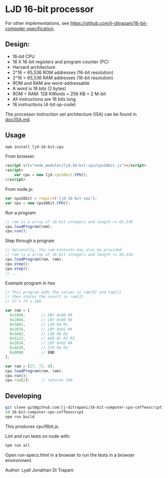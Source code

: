 LJD 16-bit processor
====================

For other implementations, see <https://github.com/lj-ditrapani/16-bit-computer-specification>.

Design:
-------

- 16-bit CPU
- 16 X 16-bit registers and program counter (PC)
- Harvard architecture
- 2^16 = 65,536 ROM addresses (16-bit resolution)
- 2^16 = 65,536 RAM addresses (16-bit resolution)
- ROM and RAM are word-addressable
- A word is 16 bits (2 bytes)
- ROM + RAM:  128 KWords = 256 KB = 2 M-bit
- All instructions are 16 bits long
- 16 instructions (4-bit op-code)

The processor instruction set architecture (ISA) can be found in
[doc/ISA.md](doc/ISA.md).


Usage
-----

```bash
npm install ljd-16-bit-cpu
```

From browser:

```html
<script src="node_modules/ljd-16-bit-cpu/cpu16bit.js"></script>
<script>
    var cpu = new ljd.cpu16bit.CPU();
</script>
```

From node.js:

```js
var cpu16bit = require('ljd-16-bit-cpu');
var cpu = new cpu16bit.CPU();
```

Run a program

```js
// rom is a array of 16-bit integers and length <= 65,536
cpu.loadProgram(rom);
cpu.run();
```

Step through a program

```js
// Optionally, the ram contents may also be provided
// ram is a array of 16-bit integers and length <= 65,536
cpu.loadProgram(rom, ram);
cpu.step();
cpu.step();
// ...
```

Example program in hex

```js
// This program adds the values in ram[0] and ram[1]
// then stores the result in ram[2]
// 27 + 73 = 100

var rom = [
  0x100A,       // HBY 0x00 RA
  0x200A,       // LBY 0x00 RA
  0x3A01,       // LOD RA R1
  0x201A,       // LBY 0x01 RA
  0x3A02,       // LOD RA R2
  0x5123,       // ADD R1 R2 R3
  0x202A,       // LBY 0x02 RA
  0x4A30,       // STR RA R3
  0x0000        // END
];

var ram = [27, 73, 0];
cpu.loadProgram(rom, ram);
cpu.run();
cpu.ram[2];     // returns 100
```

Developing
----------

```bash
git clone git@github.com:lj-ditrapani/16-bit-computer-cpu-coffeescript.git
cd 16-bit-computer-cpu-coffeescript
npm run build
```

This produces cpu16bit.js.

Lint and run tests on node with:

```bash
npm run all
```

Open run-specs.html in a browser to run the tests in a browser environment.


Author:  Lyall Jonathan Di Trapani
